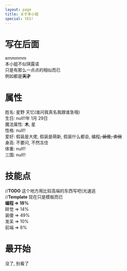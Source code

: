 ```yaml
---
layout: page
title: 关于本小姐
special: YES! 
---
```


# 写在后面
emmmmm  
本小姐不似琪露诺  
只是有那么一点点的相似而已  
例如都是<del>**天才**</del>

# 属性
姓名: 星野 天忆(谁问我真名我跟谁急哦)  
生日: null!!年 1月 29日  
魔法属性: **木**, 星  
性格: null!!  
爱好: 假装是大佬, 假装是萌新, 假装什么都会, 编程<del>, 装傻, 卖弱</del>  
身高: 不要问, 不然冻住  
体重: null!!  
三围: null!!  

# 技能点
//**TODO** 这个地方用比较高端的东西写吧(光速逃  
//**Template** 现在只是模板而已  
**编程 => 18%**  
碎觉 => 14%  
装傻 => 49%  
发呆 => 10%  
前端 => 8%

# 最开始
没了, 别看了